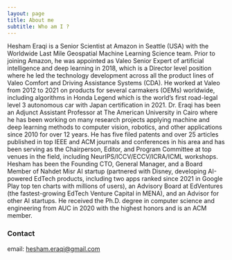 ```yaml
---
layout: page
title: About me
subtitle: Who am I ?
---
```


Hesham Eraqi is a Senior Scientist at Amazon in Seattle (USA) with the Worldwide Last Mile Geospatial Machine Learning Science team. Prior to joining Amazon, he was appointed as Valeo Senior Expert of artificial intelligence and deep learning in 2018, which is a Director level position where he led the technology development across all the product lines of Valeo Comfort and Driving Assistance Systems (CDA). He worked at Valeo from 2012 to 2021 on products for several carmakers (OEMs) worldwide, including algorithms in Honda Legend which is the world’s first road-legal level 3 autonomous car with Japan certification in 2021. Dr. Eraqi has been an Adjunct Assistant Professor at The American University in Cairo where he has been working on many research projects applying machine and deep learning methods to computer vision, robotics, and other applications since 2010 for over 12 years. He has five filed patents and over 25 articles published in top IEEE and ACM journals and conferences in his area and has been serving as the Chairperson, Editor, and Program Committee at top venues in the field, including NeurIPS/ICCV/ECCV/ICRA/ICML workshops. Hesham has been the Founding CTO, General Manager, and a Board Member of Nahdet Misr AI startup (partnered with Disney, developing AI-powered EdTech products, including two apps ranked since 2021 in Google Play top ten charts with millions of users), an Advisory Board at EdVentures (the fastest-growing EdTech Venture Capital in MENA), and an Advisor for other AI startups. He received the Ph.D. degree in computer science and engineering from AUC in 2020 with the highest honors and is an ACM member.

### Contact

email: hesham.eraqi@gmail.com
